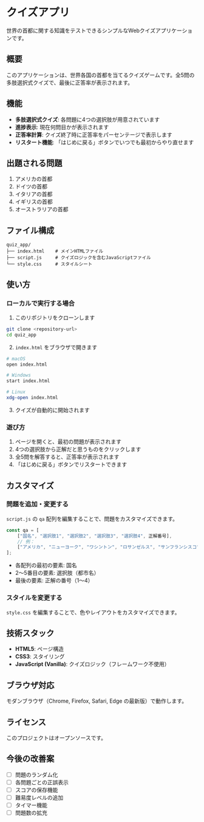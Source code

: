 # クイズアプリ

世界の首都に関する知識をテストできるシンプルなWebクイズアプリケーションです。

## 概要

このアプリケーションは、世界各国の首都を当てるクイズゲームです。全5問の多肢選択式クイズで、最後に正答率が表示されます。

## 機能

- **多肢選択式クイズ**: 各問題に4つの選択肢が用意されています
- **進捗表示**: 現在何問目かが表示されます
- **正答率計算**: クイズ終了時に正答率をパーセンテージで表示します
- **リスタート機能**: 「はじめに戻る」ボタンでいつでも最初からやり直せます

## 出題される問題

1. アメリカの首都
2. ドイツの首都
3. イタリアの首都
4. イギリスの首都
5. オーストラリアの首都

## ファイル構成

```
quiz_app/
├── index.html    # メインHTMLファイル
├── script.js     # クイズロジックを含むJavaScriptファイル
└── style.css     # スタイルシート
```

## 使い方

### ローカルで実行する場合

1. このリポジトリをクローンします
```bash
git clone <repository-url>
cd quiz_app
```

2. `index.html` をブラウザで開きます
```bash
# macOS
open index.html

# Windows
start index.html

# Linux
xdg-open index.html
```

3. クイズが自動的に開始されます

### 遊び方

1. ページを開くと、最初の問題が表示されます
2. 4つの選択肢から正解だと思うものをクリックします
3. 全5問を解答すると、正答率が表示されます
4. 「はじめに戻る」ボタンでリスタートできます

## カスタマイズ

### 問題を追加・変更する

`script.js` の `qa` 配列を編集することで、問題をカスタマイズできます。

```javascript
const qa = [
    ["国名", "選択肢1", "選択肢2", "選択肢3", "選択肢4", 正解番号],
    // 例：
    ["アメリカ", "ニューヨーク", "ワシントン", "ロサンゼルス", "サンフランシスコ", 2]
];
```

- 各配列の最初の要素: 国名
- 2〜5番目の要素: 選択肢（都市名）
- 最後の要素: 正解の番号（1〜4）

### スタイルを変更する

`style.css` を編集することで、色やレイアウトをカスタマイズできます。

## 技術スタック

- **HTML5**: ページ構造
- **CSS3**: スタイリング
- **JavaScript (Vanilla)**: クイズロジック（フレームワーク不使用）

## ブラウザ対応

モダンブラウザ（Chrome, Firefox, Safari, Edge の最新版）で動作します。

## ライセンス

このプロジェクトはオープンソースです。

## 今後の改善案

- [ ] 問題のランダム化
- [ ] 各問題ごとの正誤表示
- [ ] スコアの保存機能
- [ ] 難易度レベルの追加
- [ ] タイマー機能
- [ ] 問題数の拡充
